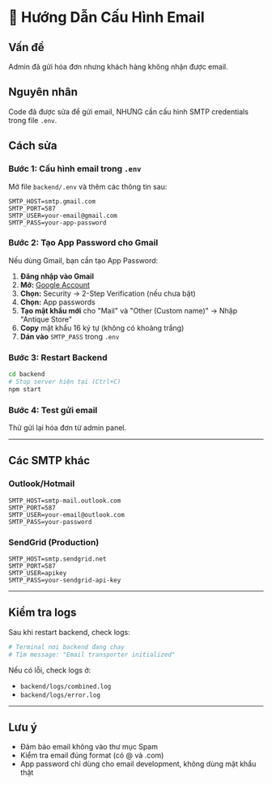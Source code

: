 # 📧 Hướng Dẫn Cấu Hình Email

## Vấn đề
Admin đã gửi hóa đơn nhưng khách hàng không nhận được email.

## Nguyên nhân
Code đã được sửa để gửi email, NHƯNG cần cấu hình SMTP credentials trong file `.env`.

## Cách sửa

### Bước 1: Cấu hình email trong `.env`

Mở file `backend/.env` và thêm các thông tin sau:

```env
SMTP_HOST=smtp.gmail.com
SMTP_PORT=587
SMTP_USER=your-email@gmail.com
SMTP_PASS=your-app-password
```

### Bước 2: Tạo App Password cho Gmail

Nếu dùng Gmail, bạn cần tạo App Password:

1. **Đăng nhập vào Gmail**
2. **Mở:** [Google Account](https://myaccount.google.com/)
3. **Chọn:** Security → 2-Step Verification (nếu chưa bật)
4. **Chọn:** App passwords
5. **Tạo mật khẩu mới** cho "Mail" và "Other (Custom name)" → Nhập "Antique Store"
6. **Copy** mật khẩu 16 ký tự (không có khoảng trắng)
7. **Dán vào** `SMTP_PASS` trong `.env`

### Bước 3: Restart Backend

```bash
cd backend
# Stop server hiện tại (Ctrl+C)
npm start
```

### Bước 4: Test gửi email

Thử gửi lại hóa đơn từ admin panel.

---

## Các SMTP khác

### Outlook/Hotmail
```env
SMTP_HOST=smtp-mail.outlook.com
SMTP_PORT=587
SMTP_USER=your-email@outlook.com
SMTP_PASS=your-password
```

### SendGrid (Production)
```env
SMTP_HOST=smtp.sendgrid.net
SMTP_PORT=587
SMTP_USER=apikey
SMTP_PASS=your-sendgrid-api-key
```

---

## Kiểm tra logs

Sau khi restart backend, check logs:

```bash
# Terminal nơi backend đang chạy
# Tìm message: "Email transporter initialized"
```

Nếu có lỗi, check logs ở:
- `backend/logs/combined.log`
- `backend/logs/error.log`

---

## Lưu ý

- Đảm bảo email không vào thư mục Spam
- Kiểm tra email đúng format (có @ và .com)
- App password chỉ dùng cho email development, không dùng mật khẩu thật

